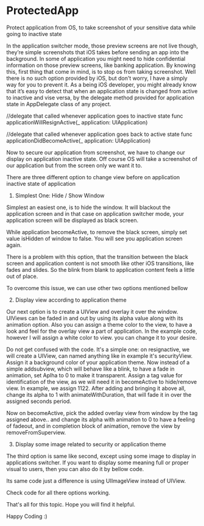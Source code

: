 # ProtectedApp
Protect application from OS, to take screenshot of your sensitive data while going to inactive state

In the application switcher mode, those preview screens are not live though, they’re simple screenshots that iOS takes before sending an app into the background. 
In some of application you might need to hide confidential information on those preview screens, like banking application. By knowing this, first thing that come in mind, is to stop os from taking screenshot. Well there is no such option provided by iOS, but don't worry, I have a simply way for you to prevent it.
As a being iOS developer, you might already know that it’s easy to detect that when an application state is changed from active to inactive and vise versa, by the delegate method provided for application state in AppDelegate class of any project.

//delegate that called whenever application goes to inactive state
func applicationWillResignActive(_ application: UIApplication)

//delegate that called whenever application goes back to active state
func applicationDidBecomeActive(_ application: UIApplication)

Now to secure our application from screenshot, we have to change our display on application inactive state. Off course OS will take a screenshot of our application but from the screen only we want it to.

There are three different option to change view before on application inactive state of application

1) Simplest One: Hide / Show Window

Simplest an easiest one, is to hide the window. It will blackout the application screen and in that case on application switcher mode, your application screen will be displayed as black screen.

While application becomeActive, to remove the black screen, simply set value isHidden of window to false. You will see you application screen again.
            
There is a problem with this option, that the transition between the black screen and application content is not smooth like other iOS transitions, like fades and slides. So the blink from blank to application content feels a little out of place.

To overcome this issue, we can use other two options mentioned bellow

2) Display view according to application theme

Our next option is to create a UIView and overlay it over the window. UIViews can be faded in and out by using its alpha value along with its animation option. Also you can assign a theme color to the view, to have a look and feel for the overlay view a part of application. In the example code, however I will assign a white color to view. you can change it to your desire.

Do not get confused with the code. It's a simple one: on resignactive, we will create a UIView, can named anything like in example it's securityView. Assign it a background color of your application theme. Now instead of a simple addsubview, which will behave like a blink, to have a fade in animation, set Aplha to 0 to make it transparent. Assign a tag value for identification of the view, as we will need it in becomeActive to hide/remove view. In example, we assign 1122.  After adding and bringing it above all, change its alpha to 1 with animateWithDuration, that will fade it in over the assigned seconds period.

Now on becomeActive, pick the added overlay view from window by the tag assigned above.. and change its alpha with animation to 0 to have a feeling of fadeout, and in completion block of animation, remove the view by removeFromSuperview.

3) Display some image related to security or application theme

The third option is same like second, except using some image to display in applications switcher. If you want to display some meaning full or proper visual to users, then you can also do it by bellow code. 

Its same code just a difference is using UIImageView instead of UIView.


Check code for all there options working.

That's all for this topic. Hope you will find it helpful.

Happy Coding :)
